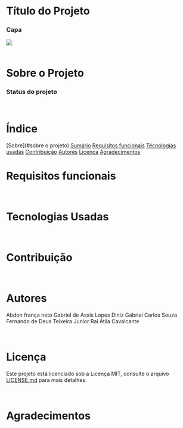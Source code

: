 # Título do Projeto
### Capa

<div>
    <img src="https://blog.portalpos.com.br/app/uploads/2019/07/GettyImages-1047699430.jpg"/>
</div>

<br>

# Sobre o Projeto
### Status do projeto

<br>

# Índice
[Sobre](#sobre o projeto)
[Sumário](#indice/sumario)
[Requisitos funcionais](#requisitos-funcionais)
[Técnologias usadas](#tecnologias-usadas)
[Contribuição](#contribuição)
[Autores](#autores)
[Licença](#licença)
[Agradecimentos](#agradecimentos)
<br>

# Requisitos funcionais

<br>

# Tecnologias Usadas

<br>

# Contribuição

<br>

# Autores
Abdon frança neto
Gabriel de Assis Lopes Diniz
Gabriel Carlos Souza
Fernando de Deus Teixeira Junior
Raí Átila Cavalcante

<br>

# Licença
Este projeto está licenciado sob a Licença MIT,  consulte o arquivo [LICENSE.md](LICENSE.md) para mais detalhes.

<br>

# Agradecimentos
